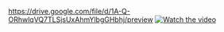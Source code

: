 https://drive.google.com/file/d/1A-Q-ORhwlqVQ7TLSjsUxAhmYlbgGHbhj/preview
[![Watch the video](https://img.youtube.com/vi/T-D1KVIuvjA/maxresdefault.jpg)](https://drive.google.com/file/d/1A-Q-ORhwlqVQ7TLSjsUxAhmYlbgGHbhj/preview)
